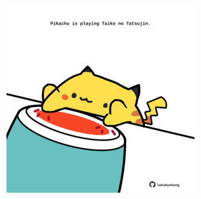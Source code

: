<!-- built at 09/05/2021, 19:05:21 UTC -->
<p align="center">
  <img width="500" height="500" src="./ReadmeImage.svg">
</p>
